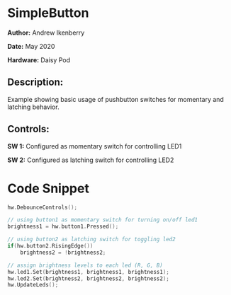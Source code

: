 # SimpleButton
**Author:** Andrew Ikenberry

**Date:** May 2020

**Hardware:** Daisy Pod

## Description:
Example showing basic usage of pushbutton switches for momentary and latching behavior.

## Controls:

**SW 1:** Configured as momentary switch for controlling LED1

**SW 2:** Configured as latching switch for controlling LED2

# Code Snippet  
```cpp
hw.DebounceControls();

// using button1 as momentary switch for turning on/off led1
brightness1 = hw.button1.Pressed();

// using button2 as latching switch for toggling led2
if(hw.button2.RisingEdge())
    brightness2 = !brightness2;

// assign brightness levels to each led (R, G, B)
hw.led1.Set(brightness1, brightness1, brightness1);
hw.led2.Set(brightness2, brightness2, brightness2);
hw.UpdateLeds();
```
